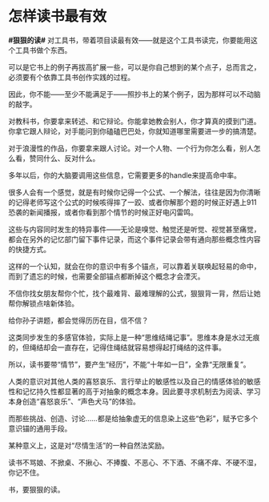 # 怎样读书最有效
**#狠狠的读#** 
对工具书，带着项目读最有效——就是这个工具书读完，你要能用这个工具书做个东西。

可以是它书上的例子再拔高扩展一些，可以是你自己想到的某个点子，总而言之，必须要有个依靠工具书创作实践的过程。

因此，你不能——至少不能满足于——照抄书上的某个例子，因为那样可以不动脑的敲字。

对教科书，你要拿来转述、和它辩论。你能拿她教会别人，你才算真的摸到门道。你拿它跟人辩论，对手能问到你磕磕巴巴处，你就知道哪里需要进一步的搞清楚。

对于浪漫性的作品，你要拿来跟人讨论。对一个人物、一个行为你怎么看，别人怎么看，赞同什么、反对什么。

多年以后，你的大脑要调用这些信息，它需要更多的handle来提高命中率。

很多人会有一个感觉，就是有时候你记得一个公式、一个解法，往往是因为你清晰的记得老师写这个公式的时候咳得摔了一跤、或者你解那个题的时候正好遇上911恐袭的新闻播报，或者你看到那个情节的时候正好电闪雷鸣。

这些与内容同时发生的特异事件——无论是嗅觉、触觉还是听觉、视觉甚至痛觉，都会在另外的记忆部门留下事件记录，而这个事件记录会带有通向那些概念性内容的快捷方式。

这样的一个认知，就会在你的意识中有多个锚点，可以靠着关联唤起轻易的命中，而到了遗忘的时候，也需要全部锚点都断掉这个概念才会湮灭。

不信你找女朋友帮你个忙，找个最难背、最难理解的公式，狠狠背一背，然后让她帮你解锁点啥新体验。

给你孙子讲题，都会觉得历历在目，信不信？

这类同步发生的多感官体验，实际上是一种“思维结绳记事”。思维本身是水过无痕的，但绳结却会一直存在，记得住绳结就容易想得起打绳结的这件事。

所以，读书要带“情节”，要产生“经历”，不能“十年如一日”，全靠“无限重复”。

人类的意识对其他人类的喜怒哀乐、言行举止的敏感性以及自己的情感体验的敏感性和记忆持久性都显著的高于对抽象的概念本身。因此要寻求机制去为阅读、学习本身创造“喜怒哀乐”、“声色犬马”的体验。

而那些挑战、创造、讨论……都是给抽象虚无的信息染上这些“色彩”，赋予它多个意识锚的通用手段。

某种意义上，这是对“尽情生活”的一种自然法奖励。



读书不骂娘、不掀桌、不揪心、不捧腹、不恶心、不下酒、不痛不痒、不硬不湿，你记不住。



书，要狠狠的读。
